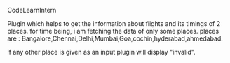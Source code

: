 CodeLearnIntern

Plugin which helps to get the information about flights and its timings of 2 places.
for time being, i am fetching the data of only some places.
places are :
Bangalore,Chennai,Delhi,Mumbai,Goa,cochin,hyderabad,ahmedabad.

if any other place is given as an input plugin will display "invalid".




